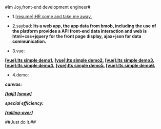 #Im Joy,front-end development engineer#

* 1.<a href="http://zyl274939543.github.io/myblog/resume/resume.html" title="my resume">[resume]:HR come and take me away.</a>

* 2.saybad:
**Its a web app, the app data from bmob, including the use of the platform provides a API front-end data interaction and web is html+css+jquery for the front page display, ajax+json for data communication.**

* 3.vue:

**<a href="http://zyl274939543.github.io/myblog/demoVueRouter/Router/basic/basic_01.html" title="vue">[vue]:Its simple demo1.</a>**
**<a href="http://zyl274939543.github.io/myblog/demoVueRouter/Router/basic/basic_02.html" title="vue">[vue]:Its simple demo2.</a>**
**<a href="http://zyl274939543.github.io/myblog/demoVueRouter/Router/basic/basic_03.html" title="vue">[vue]:Its simple demo3.</a>**
**<a href="http://zyl274939543.github.io/myblog/demoVueRouter/Router/basic/basic_04.html" title="vue">[vue]:Its simple demo4.</a>**
**<a href="http://zyl274939543.github.io/myblog/demoVueRouter/Router/basic/basic_05.html" title="vue">[vue]:Its simple demo5.</a>**
**<a href="http://zyl274939543.github.io/myblog/demoVueRouter/Router/basic/basic_06.html" title="vue">[vue]:Its simple demo6.</a>**

* 4.demo:

***canvas:***

***<a href="http://zyl274939543.github.io/myblog/demo/taiji_canvas.html" title="canvas_demo">[taiji]</a>***
***<a href="http://zyl274939543.github.io/myblog/demo/snow_canvas.html" title="canvas_demo">[snow]</a>***

***special efficiency:***

***<a href="http://zyl274939543.github.io/myblog/demo/businessCard.html" title="demo">[rolling-over]</a>***

##Just do it.##
